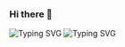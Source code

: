 ### Hi there 👋
![Typing SVG](https://readme-typing-svg.herokuapp.com?font=Roboto+Condensed&color=%23EBF71F&size=27&width=546&height=63&lines=Welcome+To+My+Profile)
![Typing SVG](https://readme-typing-svg.herokuapp.com?font=Roboto+Condensed&color=%2363F751&size=27&width=546&height=63&lines=contact+%3A+lilmahyar%40protonmail.com)

